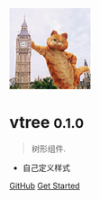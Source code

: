 ![logo](./_images/logo.png)

# vtree <small>0.1.0</small>

> 树形组件.

- 自己定义样式

[GitHub](https://github.com/gitjcc/vtree/)
[Get Started](#vtree)
